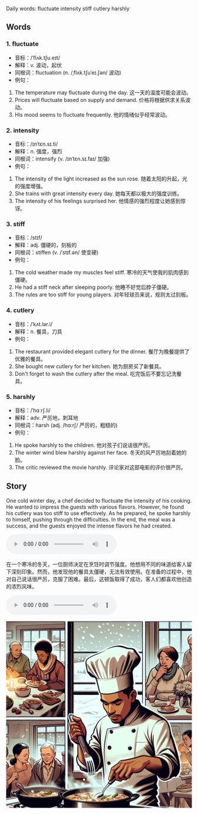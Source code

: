 Daily words: fluctuate intensity stiff cutlery harshly

## Words
### 1. fluctuate
- 音标：/ˈflʌk.tʃu.eɪt/ <span style="cursor: pointer;" onclick="document.getElementById('audio-player-1').play()"><i class="fas fa-volume-up"></i></span>
<audio id="audio-player-1" src="audios/words/fluctuate.mp3" style="display:none;"></audio>
- 解释：v. 波动，起伏
- 同根词：fluctuation (n. /ˌflʌk.tʃuˈeɪ.ʃən/ 波动)
- 例句：
1. The temperature may fluctuate during the day. 这一天的温度可能会波动。
2. Prices will fluctuate based on supply and demand. 价格将根据供求关系波动。
3. His mood seems to fluctuate frequently. 他的情绪似乎经常波动。

### 2. intensity
- 音标：/ɪnˈtɛn.sɪ.ti/ <span style="cursor: pointer;" onclick="document.getElementById('audio-player-2').play()"><i class="fas fa-volume-up"></i></span>
<audio id="audio-player-2" src="audios/words/intensity.mp3" style="display:none;"></audio>
- 解释：n. 强度，强烈
- 同根词：intensify (v. /ɪnˈtɛn.sɪ.faɪ/ 加强)
- 例句：
1. The intensity of the light increased as the sun rose. 随着太阳的升起，光的强度增强。
2. She trains with great intensity every day. 她每天都以极大的强度训练。
3. The intensity of his feelings surprised her. 他情感的强烈程度让她感到惊讶。

### 3. stiff
- 音标：/stɪf/ <span style="cursor: pointer;" onclick="document.getElementById('audio-player-3').play()"><i class="fas fa-volume-up"></i></span>
<audio id="audio-player-3" src="audios/words/stiff.mp3" style="display:none;"></audio>
- 解释：adj. 僵硬的，刻板的
- 同根词：stiffen (v. /ˈstɪf.ən/ 使变硬)
- 例句：
1. The cold weather made my muscles feel stiff. 寒冷的天气使我的肌肉感到僵硬。
2. He had a stiff neck after sleeping poorly. 他睡不好觉后脖子僵硬。
3. The rules are too stiff for young players. 对年轻球员来说，规则太过刻板。

### 4. cutlery
- 音标：/ˈkʌt.lər.i/ <span style="cursor: pointer;" onclick="document.getElementById('audio-player-4').play()"><i class="fas fa-volume-up"></i></span>
<audio id="audio-player-4" src="audios/words/cutlery.mp3" style="display:none;"></audio>
- 解释：n. 餐具，刀具
- 例句：
1. The restaurant provided elegant cutlery for the dinner. 餐厅为晚餐提供了优雅的餐具。
2. She bought new cutlery for her kitchen. 她为厨房买了新餐具。
3. Don't forget to wash the cutlery after the meal. 吃完饭后不要忘记洗餐具。

### 5. harshly
- 音标：/ˈhɑːrʃ.li/ <span style="cursor: pointer;" onclick="document.getElementById('audio-player-5').play()"><i class="fas fa-volume-up"></i></span>
<audio id="audio-player-5" src="audios/words/harshly.mp3" style="display:none;"></audio>
- 解释：adv. 严厉地，刺耳地
- 同根词：harsh (adj. /hɑːrʃ/ 严厉的，粗糙的)
- 例句：
1. He spoke harshly to the children. 他对孩子们说话很严厉。
2. The winter wind blew harshly against her face. 冬天的风严厉地刮着她的脸。
3. The critic reviewed the movie harshly. 评论家对这部电影的评价很严厉。

## Story
One cold winter day, a chef decided to fluctuate the intensity of his cooking. He wanted to impress the guests with various flavors. However, he found his cutlery was too stiff to use effectively. As he prepared, he spoke harshly to himself, pushing through the difficulties. In the end, the meal was a success, and the guests enjoyed the intense flavors he had created.

<audio controls>
  <source src="https://files.dwong.top/2024-08-22-english.mp3" type="audio/mpeg">
  你的浏览器不支持音频元素。
</audio>
  

在一个寒冷的冬天，一位厨师决定在烹饪时调节强度。他想用不同的味道给客人留下深刻印象。然而，他发现他的餐具太僵硬，无法有效使用。在准备的过程中，他对自己说话很严厉，克服了困难。最后，这顿饭取得了成功，客人们都喜欢他创造的浓烈风味。

<audio controls>
  <source src="https://files.dwong.top/2024-08-22-chinese.mp3" type="audio/mpeg">
  你的浏览器不支持音频元素。
</audio>
  

![story](./images/2024-08-22.png)


